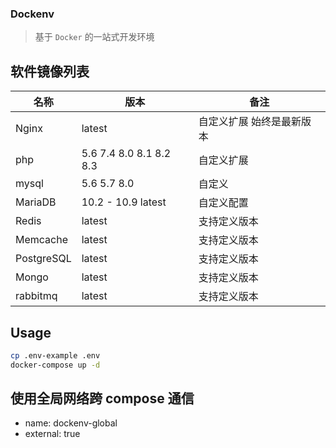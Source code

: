 ### Dockenv
> 基于 `Docker` 的一站式开发环境

## 软件镜像列表

| 名称 | 版本 | 备注 |
|---|---|---|
| Nginx | latest | 自定义扩展 始终是最新版本 |
| php | 5.6 7.4 8.0 8.1 8.2 8.3 | 自定义扩展 |
| mysql | 5.6 5.7 8.0 | 自定义 |
| MariaDB | 10.2 - 10.9 latest | 自定义配置 |
| Redis | latest | 支持定义版本 |
| Memcache | latest | 支持定义版本 |
| PostgreSQL | latest | 支持定义版本 |
| Mongo | latest | 支持定义版本 |
| rabbitmq | latest | 支持定义版本 |

## Usage
```sh
cp .env-example .env
docker-compose up -d
```


## 使用全局网络跨 compose 通信
- name: dockenv-global
- external: true